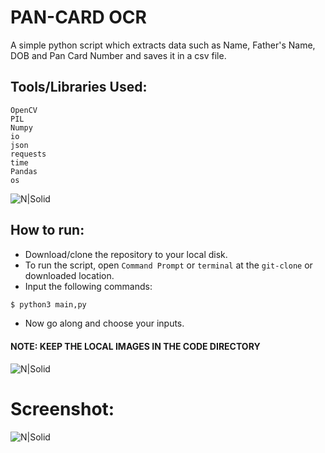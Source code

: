 # PAN-CARD OCR

A simple python script which extracts data such as Name, Father's Name, DOB and Pan Card Number and saves it in a csv file.

## Tools/Libraries Used:
```
OpenCV
PIL
Numpy
io
json
requests
time
Pandas
os
```

![N|Solid](https://i.ibb.co/Yhm88Sm/Untitled-Diagram.jpg)

## How to run:
* Download/clone the repository to your local disk. 
* To run the script, open ```Command Prompt``` or ```terminal``` at the ```git-clone``` or downloaded location.
* Input the following commands:
```sh
$ python3 main,py
```
* Now go along and choose your inputs. 
#### NOTE: KEEP THE LOCAL IMAGES IN THE CODE DIRECTORY

![N|Solid](https://i.ibb.co/wc08YFg/Capture1.png)
# Screenshot:
![N|Solid](https://i.ibb.co/JCtH1ks/collage-1.jpg)


